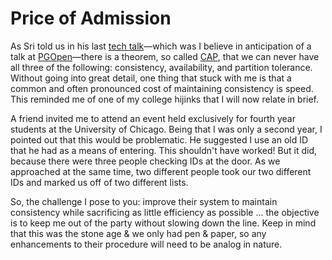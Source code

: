# Price of Admission

As Sri told us in his last [tech talk](http://postgresopen.org/events/schedule/pgopen2015/session/110-postgresql-in-paxosland-distributed-storage-and-strict-consistency/)—which was I believe in anticipation of a talk at [PGOpen](http://postgresopen.org/events/schedule/pgopen2015/)—there is a theorem, so called [CAP](https://en.wikipedia.org/wiki/CAP_theorem), that we can never have all three of the following: consistency, availability, and partition tolerance. Without going into great detail, one thing that stuck with me is that a common and often pronounced cost of maintaining consistency is speed. This reminded me of one of my college hijinks that I will now relate in brief.

A friend invited me to attend an event held exclusively for fourth year students at the University of Chicago. Being that I was only a second year, I pointed out that this would be problematic. He suggested I use an old ID that he had as a means of entering. This shouldn't have worked! But it did, because there were three people checking IDs at the door. As we approached at the same time, two different people took our two different IDs and marked us off of two different lists.

So, the challenge I pose to you: improve their system to maintain consistency while sacrificing as little efficiency as possible ... the objective is to keep me out of the party without slowing down the line. Keep in mind that this was the stone age & we only had pen & paper, so any enhancements to their procedure will need to be analog in nature.

